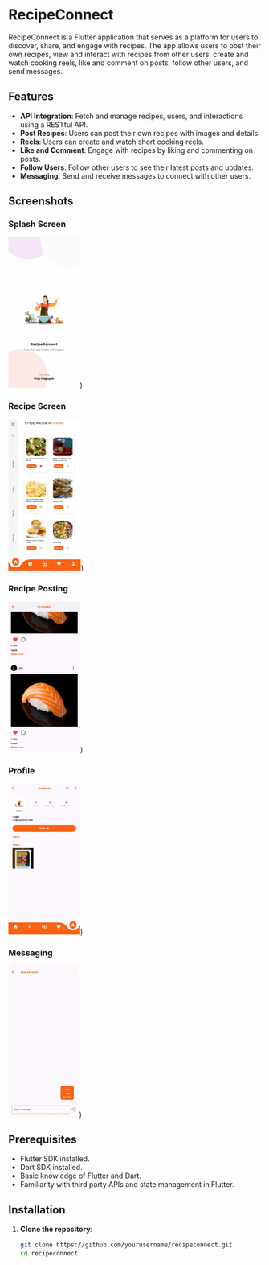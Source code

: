 # RecipeConnect

RecipeConnect is a Flutter application that serves as a platform for users to discover, share, and engage with recipes. The app allows users to post their own recipes, view and interact with recipes from other users, create and watch cooking reels, like and comment on posts, follow other users, and send messages.

## Features

- **API Integration**: Fetch and manage recipes, users, and interactions using a RESTful API.
- **Post Recipes**: Users can post their own recipes with images and details.
- **Reels**: Users can create and watch short cooking reels.
- **Like and Comment**: Engage with recipes by liking and commenting on posts.
- **Follow Users**: Follow other users to see their latest posts and updates.
- **Messaging**: Send and receive messages to connect with other users.

## Screenshots

### Splash Screen
<img src="https://github.com/Priya129/RecipeConnect/blob/main/assets/Images/recipe1.jpg" alt="Splash Screen" height="300"/>)

### Recipe Screen
<img src="https://github.com/Priya129/RecipeConnect/blob/main/assets/Images/recipe2.jpg" alt="Recipe Screen" height="300"/>)

### Recipe Posting
<img src="https://github.com/Priya129/RecipeConnect/blob/main/assets/Images/recipe3.jpg" alt="Recipe Posting" height="300"/>)

### Profile
<img src="https://github.com/Priya129/RecipeConnect/blob/main/assets/Images/recipe4.jpg" alt="Profile" height="300"/>)

### Messaging
<img src="https://github.com/Priya129/RecipeConnect/blob/main/assets/Images/recipe5.jpg" alt="Messaging" height="300"/>)

## Prerequisites

- Flutter SDK installed.
- Dart SDK installed.
- Basic knowledge of Flutter and Dart.
- Familiarity with third party APIs and state management in Flutter.

## Installation

1. **Clone the repository**:

   ```bash
   git clone https://github.com/yourusername/recipeconnect.git
   cd recipeconnect
